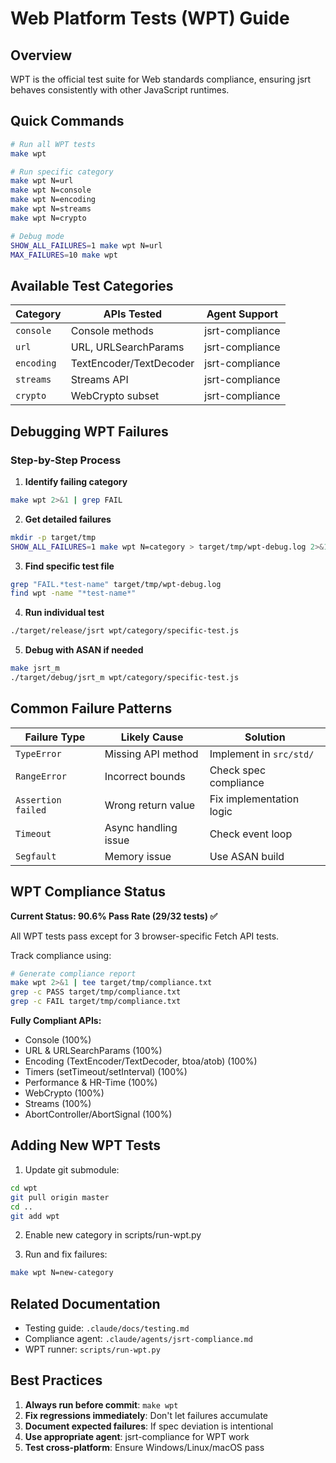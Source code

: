 # Web Platform Tests (WPT) Guide

## Overview

WPT is the official test suite for Web standards compliance, ensuring jsrt behaves consistently with other JavaScript runtimes.

## Quick Commands

```bash
# Run all WPT tests
make wpt

# Run specific category
make wpt N=url
make wpt N=console
make wpt N=encoding
make wpt N=streams
make wpt N=crypto

# Debug mode
SHOW_ALL_FAILURES=1 make wpt N=url
MAX_FAILURES=10 make wpt
```

## Available Test Categories

| Category | APIs Tested | Agent Support |
|----------|-------------|---------------|
| `console` | Console methods | jsrt-compliance |
| `url` | URL, URLSearchParams | jsrt-compliance |
| `encoding` | TextEncoder/TextDecoder | jsrt-compliance |
| `streams` | Streams API | jsrt-compliance |
| `crypto` | WebCrypto subset | jsrt-compliance |

## Debugging WPT Failures

### Step-by-Step Process

1. **Identify failing category**
```bash
make wpt 2>&1 | grep FAIL
```

2. **Get detailed failures**
```bash
mkdir -p target/tmp
SHOW_ALL_FAILURES=1 make wpt N=category > target/tmp/wpt-debug.log 2>&1
```

3. **Find specific test file**
```bash
grep "FAIL.*test-name" target/tmp/wpt-debug.log
find wpt -name "*test-name*"
```

4. **Run individual test**
```bash
./target/release/jsrt wpt/category/specific-test.js
```

5. **Debug with ASAN if needed**
```bash
make jsrt_m
./target/debug/jsrt_m wpt/category/specific-test.js
```

## Common Failure Patterns

| Failure Type | Likely Cause | Solution |
|--------------|--------------|----------|
| `TypeError` | Missing API method | Implement in `src/std/` |
| `RangeError` | Incorrect bounds | Check spec compliance |
| `Assertion failed` | Wrong return value | Fix implementation logic |
| `Timeout` | Async handling issue | Check event loop |
| `Segfault` | Memory issue | Use ASAN build |

## WPT Compliance Status

**Current Status: 90.6% Pass Rate (29/32 tests) ✅**

All WPT tests pass except for 3 browser-specific Fetch API tests.

Track compliance using:
```bash
# Generate compliance report
make wpt 2>&1 | tee target/tmp/compliance.txt
grep -c PASS target/tmp/compliance.txt
grep -c FAIL target/tmp/compliance.txt
```

**Fully Compliant APIs:**
- Console (100%)
- URL & URLSearchParams (100%)
- Encoding (TextEncoder/TextDecoder, btoa/atob) (100%)
- Timers (setTimeout/setInterval) (100%)
- Performance & HR-Time (100%)
- WebCrypto (100%)
- Streams (100%)
- AbortController/AbortSignal (100%)

## Adding New WPT Tests

1. Update git submodule:
```bash
cd wpt
git pull origin master
cd ..
git add wpt
```

2. Enable new category in scripts/run-wpt.py

3. Run and fix failures:
```bash
make wpt N=new-category
```

## Related Documentation

- Testing guide: `.claude/docs/testing.md`
- Compliance agent: `.claude/agents/jsrt-compliance.md`
- WPT runner: `scripts/run-wpt.py`

## Best Practices

1. **Always run before commit**: `make wpt`
2. **Fix regressions immediately**: Don't let failures accumulate
3. **Document expected failures**: If spec deviation is intentional
4. **Use appropriate agent**: jsrt-compliance for WPT work
5. **Test cross-platform**: Ensure Windows/Linux/macOS pass
